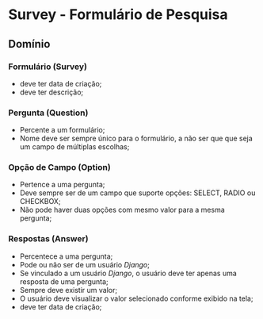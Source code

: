 # Survey - Formulário de Pesquisa

## Domínio

### Formulário (Survey)

- deve ter data de criação;
- deve ter descrição;


### Pergunta (Question)

- Percente a um formulário;
- Nome deve ser sempre único para o formulário, a não ser que que seja um 
campo de múltiplas escolhas;


### Opção de Campo (Option)

- Pertence a uma pergunta;
- Deve sempre ser de um campo que suporte opções: SELECT, RADIO ou CHECKBOX;
- Não pode haver duas opções com mesmo valor para a mesma pergunta;


### Respostas (Answer)

- Percentece a uma pergunta;
- Pode ou não ser de um usuário _Django_;
- Se vinculado a um usuário _Django_, o usuário deve ter apenas uma resposta de
uma pergunta;
- Sempre deve existir um valor;
- O usuário deve visualizar o valor selecionado conforme exibido na tela;
- deve ter data de criação;
 
